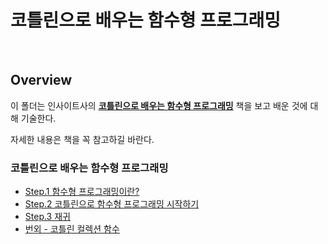 # 코틀린으로 배우는 함수형 프로그래밍

<br>

## Overview

이 폴더는 인사이트사의 **[코틀린으로 배우는 함수형 프로그래밍](https://blog.insightbook.co.kr/2019/12/12/%EC%BD%94%ED%8B%80%EB%A6%B0%EC%9C%BC%EB%A1%9C-%EB%B0%B0%EC%9A%B0%EB%8A%94-%ED%95%A8%EC%88%98%ED%98%95-%ED%94%84%EB%A1%9C%EA%B7%B8%EB%9E%98%EB%B0%8D/)** 책을 보고 배운 것에 대해 기술한다.

자세한 내용은 책을 꼭 참고하길 바란다.

### 코틀린으로 배우는 함수형 프로그래밍

- [Step.1 함수형 프로그래밍이란?](./functional-programming.md)
- [Step.2 코틀린으로 함수형 프로그래밍 시작하기](./kotlin-grammer.md)
- [Step.3 재귀](./recursion.md)
- [번외 - 코틀린 컬렉션 함수](./kotlin-common-operations.md)


